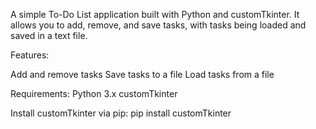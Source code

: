 A simple To-Do List application built with Python and customTkinter. It allows you to add, remove, and save tasks, with tasks being loaded and saved in a text file.

Features:

Add and remove tasks
Save tasks to a file
Load tasks from a file

Requirements:
Python 3.x
customTkinter

Install customTkinter via pip:
pip install customTkinter
